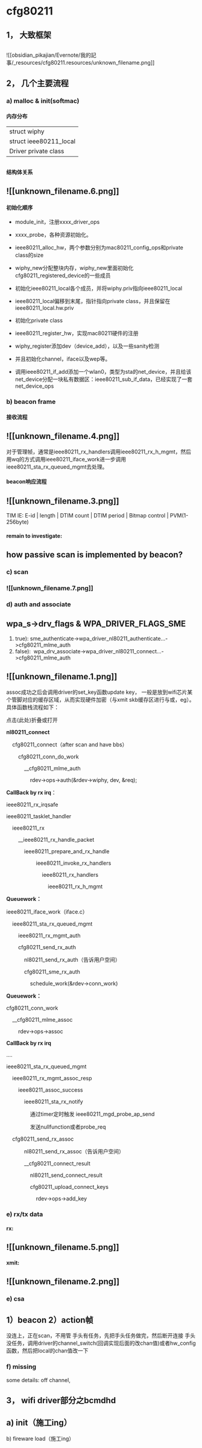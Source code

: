 # cfg80211

## **1， 大致框架**

## 
![[obsidian_pikajian/Evernote/我的記事/_resources/cfg80211.resources/unknown_filename.png]]

## 2， 几个主要流程

### a) malloc & init(softmac)

#### 内存分布

|     |
| --- |
| struct wiphy |
| struct ieee80211\_local |
| Driver private class |

## 

#### 结构体关系

## ![[unknown_filename.6.png]]

#### 初始化顺序

* module\_init，注册xxxx\_driver\_ops
* xxxx\_probe，各种资源初始化。
* ieee80211\_alloc\_hw，两个参数分别为mac80211\_config\_ops和private class的size

* wiphy\_new分配整块内存，wiphy\_new里面初始化cfg80211\_registered\_device的一些成员
* 初始化ieee80211\_local各个成员，并将wiphy.priv指向ieee80211\_local
* ieee80211\_local偏移到末尾，指针指向private class，并且保留在ieee80211\_local.hw.priv

* 初始化private class
* ieee80211\_register\_hw，实现mac80211硬件的注册

* wiphy\_register添加dev（device\_add），以及一些sanity检测
* 并且初始化channel，iface以及wep等。
* 调用ieee80211\_if\_add添加一个wlan0，类型为sta的net\_device，并且给该net\_device分配一块私有数据区：ieee80211\_sub\_if\_data，已经实现了一套net\_device\_ops
	

### b) beacon frame

#### 接收流程

## ![[unknown_filename.4.png]]
对于管理帧，通常是ieee80211\_rx\_handlers调用ieee80211\_rx\_h\_mgmt，然后用wq的方式调用ieee80211\_iface\_work进一步调用ieee80211\_sta\_rx\_queued\_mgmt去处理。

#### beacon响应流程

## ![[unknown_filename.3.png]]
TIM IE:
E-id | length | DTIM count | DTIM period | Bitmap control | PVM(1-256byte)

#### remain to investigate:

## how passive scan is implemented by beacon?

### c) scan

### ![[unknown_filename.7.png]]

### d) auth and associate

## wpa\_s->drv\_flags & WPA\_DRIVER\_FLAGS\_SME

1. true): sme\_authenticate->wpa\_driver\_nl80211\_authenticate...->cfg80211\_mlme\_auth
2. false):  wpa\_drv\_associate->wpa\_driver\_nl80211\_connect...->cfg80211\_mlme\_auth

## ![[unknown_filename.1.png]]
assoc成功之后会调用driver的set\_key函数update key， 一般是放到wifi芯片某个管脚对应的缓存区域，从而实现硬件加密（与xmit skb缓存区进行与或，eg）。
具体函数栈流程如下：

点击(此处)折叠或打开

**nl80211\_connect**

    cfg80211\_connect（after scan and have bbs）

        cfg80211\_conn\_do\_work

            \_\_cfg80211\_mlme\_auth

                rdev\-\>ops\-\>auth(&rdev\-\>wiphy, dev, &req);

**CallBack by rx irq**：

ieee80211\_rx\_irqsafe

ieee80211\_tasklet\_handler

    ieee80211\_rx

        \_\_ieee80211\_rx\_handle\_packet

            ieee80211\_prepare\_and\_rx\_handle

                    ieee80211\_invoke\_rx\_handlers

                        ieee80211\_rx\_handlers

                            ieee80211\_rx\_h\_mgmt

**Queuework：**

ieee80211\_iface\_work（iface.c）

    ieee80211\_sta\_rx\_queued\_mgmt

        ieee80211\_rx\_mgmt\_auth

        cfg80211\_send\_rx\_auth

            nl80211\_send\_rx\_auth（告诉用户空间）

            cfg80211\_sme\_rx\_auth

                schedule\_work(&rdev\-\>conn\_work)

**Queuework：**

cfg80211\_conn\_work

    \_\_cfg80211\_mlme\_assoc

        rdev\-\>ops\-\>assoc

**CallBack by rx irq**

....

ieee80211\_sta\_rx\_queued\_mgmt

    ieee80211\_rx\_mgmt\_assoc\_resp

        ieee80211\_assoc\_success

            ieee80211\_sta\_rx\_notify

                通过timer定时触发 ieee80211\_mgd\_probe\_ap\_send

                发送nullfunction或者probe\_req

    cfg80211\_send\_rx\_assoc

            nl80211\_send\_rx\_assoc（告诉用户空间）

            \_\_cfg80211\_connect\_result

                nl80211\_send\_connect\_result

                cfg80211\_upload\_connect\_keys

                    rdev\-\>ops\-\>add\_key

### e) rx/tx data

#### rx:

## ![[unknown_filename.5.png]]

#### xmit:

## ![[unknown_filename.2.png]]

### e) csa

## 1）beacon 2）action帧
没连上，正在scan，不用管
手头有任务，先把手头任务做完，然后断开连接
手头没任务，调用driver的channel\_switch(回调实现后面的改chan值)或者hw\_config函数，然后把local的chan值改一下

### f) missing

some details: off channel,

## 3， wifi driver部分之bcmdhd

## a) init（施工ing）
b) fireware load（施工ing）
